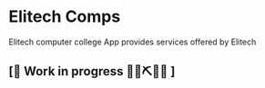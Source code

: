 # Elitech Comps
Elitech computer college App provides services offered by Elitech


## \[🚧 Work in progress 👷‍♀️⛏🔧️🚧 \]
